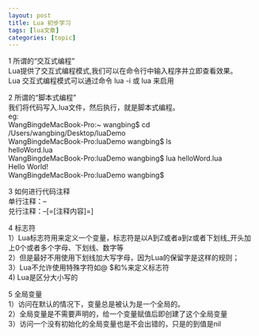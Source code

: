 ```yaml
---
layout: post
title: Lua 初步学习 
tags: [lua文章]
categories: [topic]
---
```

1 所谓的“交互式编程”  
Lua提供了交互式编程模式,我们可以在命令行中输入程序并立即查看效果。  
Lua 交互式编程模式可以通过命令 lua -i 或 lua 来启用

2 所谓的“脚本式编程”  
我们将代码写入.lua文件，然后执行，就是脚本式编程。  
eg:  
WangBingdeMacBook-Pro:~ wangbing$ cd /Users/wangbing/Desktop/luaDemo  
WangBingdeMacBook-Pro:luaDemo wangbing$ ls  
helloWord.lua  
WangBingdeMacBook-Pro:luaDemo wangbing$ lua helloWord.lua  
Hello World!  
WangBingdeMacBook-Pro:luaDemo wangbing$

3 如何进行代码注释  
单行注释：–  
兑行注释：–[=[注释内容]=]

4 标志符  
1）Lua标志符用来定义一个变量，标志符是以A到Z或者a到z或者下划线_开头加上0个或者多个字母、下划线、数字等  
2）但是最好不用使用下划线加大写字母，因为Lua的保留字是这样的规则；  
3）Lua不允许使用特殊字符如@ $和%来定义标志符  
4) Lua是区分大小写的

5 全局变量  
1）访问在默认的情况下，变量总是被认为是一个全局的。  
2）全局变量是不需要声明的，给一个变量赋值后即创建了这个全局变量  
3）访问一个没有初始化的全局变量也是不会出错的，只是的到值是nil